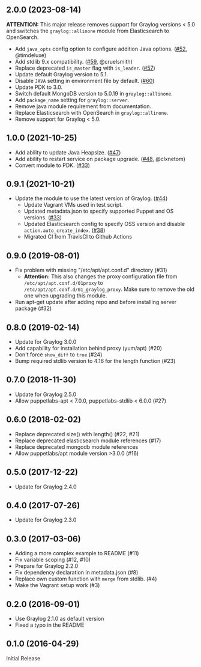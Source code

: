 ## 2.0.0 (2023-08-14)

**ATTENTION:** This major release removes support for Graylog versions < 5.0
and switches the `graylog::allinone` module from Elasticsearch to OpenSearch.

- Add `java_opts` config option to configure addition Java options. ([#52](https://github.com/Graylog2/puppet-graylog/pull/52), @timdeluxe)
- Add stdlib 9.x compatibility. ([#59](https://github.com/Graylog2/puppet-graylog/pull/59), @cruelsmith)
- Replace deprecated `is_master` flag with `is_leader`. ([#57](https://github.com/Graylog2/puppet-graylog/issues/57))
- Update default Graylog version to 5.1.
- Disable `JAVA` setting in environment file by default. ([#60](https://github.com/Graylog2/puppet-graylog/issues/60))
- Update PDK to 3.0.
- Switch default MongoDB version to 5.0.19 in `graylog::allinone`.
- Add `package_name` setting for `graylog::server`.
- Remove java module requirement from documentation.
- Replace Elasticsearch with OpenSearch in `graylog::allinone`.
- Remove support for Graylog < 5.0.

## 1.0.0 (2021-10-25)

- Add ability to update Java Heapsize. ([#47](https://github.com/Graylog2/puppet-graylog/issues/47))
- Add ability to restart service on package upgrade. ([#48](https://github.com/Graylog2/puppet-graylog/issues/48), @clxnetom)
- Convert module to PDK. ([#33](https://github.com/Graylog2/puppet-graylog/issues/33))

## 0.9.1 (2021-10-21)

- Update the module to use the latest version of Graylog. ([#44](https://github.com/Graylog2/puppet-graylog/issues/44))
  - Update Vagrant VMs used in test script.
  - Updated metadata.json to specify supported Puppet and OS versions. ([#33](https://github.com/Graylog2/puppet-graylog/issues/33))
  - Updated Elasticsearch config to specify OSS version and disable `action.auto_create_index`. ([#38](https://github.com/Graylog2/puppet-graylog/issues/38))
  - Migrated CI from TravisCI to Github Actions

## 0.9.0 (2019-08-01)

- Fix problem with missing "/etc/apt/apt.conf.d" directory (#31)
  - **Attention:** This also changes the proxy configuration file from `/etc/apt/apt.conf.d/01proxy`
    to `/etc/apt/apt.conf.d/01_graylog_proxy`. Make sure to remove the old one when upgrading
    this module.
- Run apt-get update after adding repo and before installing server package (#32)

## 0.8.0 (2019-02-14)

- Update for Graylog 3.0.0
- Add capability for installation behind proxy (yum/apt) (#20)
- Don't force `show_diff` to `true` (#24)
- Bump required stdlib version to 4.16 for the length function (#23)

## 0.7.0 (2018-11-30)

- Update for Graylog 2.5.0
- Allow puppetlabs-apt < 7.0.0, puppetlabs-stdlib < 6.0.0 (#27)

## 0.6.0 (2018-02-02)

- Replace deprecated size() with length() (#22, #21)
- Replace deprecated elasticsearch module references (#17)
- Replace deprecated mongodb module references
- Allow puppetlabs/apt module version >3.0.0 (#16)

## 0.5.0 (2017-12-22)

- Update for Graylog 2.4.0

## 0.4.0 (2017-07-26)

- Update for Graylog 2.3.0

## 0.3.0 (2017-03-06)

- Adding a more complex example to README (#11)
- Fix variable scoping (#12, #10)
- Prepare for Graylog 2.2.0
- Fix dependency declaration in metadata.json (#8)
- Replace own custom function with `merge` from stdlib. (#4)
- Make the Vagrant setup work (#3)

## 0.2.0 (2016-09-01)

- Use Graylog 2.1.0 as default version
- Fixed a typo in the README

## 0.1.0 (2016-04-29)

Initial Release
